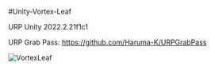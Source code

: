#Unity-Vortex-Leaf

URP Unity 2022.2.21f1c1

URP Grab Pass: https://github.com/Haruma-K/URPGrabPass

![VortexLeaf](https://github.com/Fakeridah/Vortex-Leaf/assets/98002476/e2c8ac4b-a70a-4467-9e23-8b62452dbb20)
